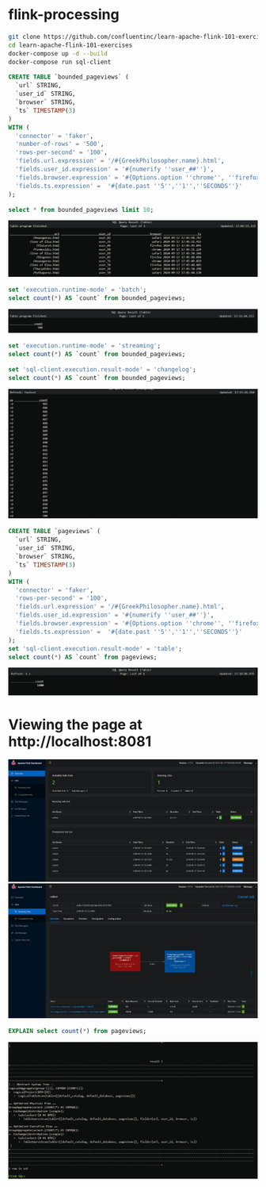 # flink-processing

```bash
git clone https://github.com/confluentinc/learn-apache-flink-101-exercises.git
cd learn-apache-flink-101-exercises
docker-compose up -d --build
docker-compose run sql-client
```
```sql
CREATE TABLE `bounded_pageviews` (
  `url` STRING,
  `user_id` STRING,
  `browser` STRING,
  `ts` TIMESTAMP(3)
)
WITH (
  'connector' = 'faker',
  'number-of-rows' = '500',
  'rows-per-second' = '100',
  'fields.url.expression' = '/#{GreekPhilosopher.name}.html',
  'fields.user_id.expression' = '#{numerify ''user_##''}',
  'fields.browser.expression' = '#{Options.option ''chrome'', ''firefox'', ''safari'')}',
  'fields.ts.expression' =  '#{date.past ''5'',''1'',''SECONDS''}'
);
```
```sql
select * from bounded_pageviews limit 10;
```
![Output](./output1.png)

```sql
set 'execution.runtime-mode' = 'batch';
select count(*) AS `count` from bounded_pageviews;
```
![Output](./output2.png)

```sql
set 'execution.runtime-mode' = 'streaming';
select count(*) AS `count` from bounded_pageviews;
```

```sql
set 'sql-client.execution.result-mode' = 'changelog';
select count(*) AS `count` from bounded_pageviews;
```
![Output](./output3.png)

```sql
CREATE TABLE `pageviews` (
  `url` STRING,
  `user_id` STRING,
  `browser` STRING,
  `ts` TIMESTAMP(3)
)
WITH (
  'connector' = 'faker',
  'rows-per-second' = '100',
  'fields.url.expression' = '/#{GreekPhilosopher.name}.html',
  'fields.user_id.expression' = '#{numerify ''user_##''}',
  'fields.browser.expression' = '#{Options.option ''chrome'', ''firefox'', ''safari'')}',
  'fields.ts.expression' =  '#{date.past ''5'',''1'',''SECONDS''}'
);
set 'sql-client.execution.result-mode' = 'table';
select count(*) AS `count` from pageviews;
```
![Output](./output4.png)

# Viewing the page at http://localhost:8081

![Output](./output5.png)
![Output](./output6.png)

```sql
EXPLAIN select count(*) from pageviews;
```
![Output](./output7.png)
